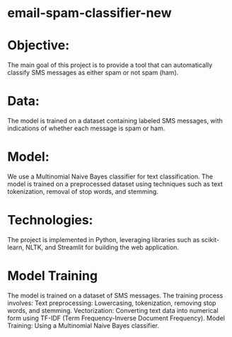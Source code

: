 # email-spam-classifier-new
# Objective: 
   The main goal of this project is to provide a tool that can automatically classify SMS messages as either spam or not spam (ham).
# Data: 
  The model is trained on a dataset containing labeled SMS messages, with indications of whether each message is spam or ham.
# Model: 
We use a Multinomial Naive Bayes classifier for text classification. The model is trained on a preprocessed dataset using techniques such as text tokenization, removal of stop words, and stemming.
# Technologies: 
The project is implemented in Python, leveraging libraries such as scikit-learn, NLTK, and Streamlit for building the web application.

# Model Training
The model is trained on a dataset of SMS messages. The training process involves:
Text preprocessing: Lowercasing, tokenization, removing stop words, and stemming.
Vectorization: Converting text data into numerical form using TF-IDF (Term Frequency-Inverse Document Frequency).
Model Training: Using a Multinomial Naive Bayes classifier.
